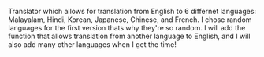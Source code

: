 Translator which allows for translation from English to 6 differnet languages: Malayalam, Hindi, Korean, Japanese, Chinese, and French. I chose random languages for the first version thats why they're so random.
I will add the function that allows translation from another language to English, and I will also add many other languages when I get the time!
